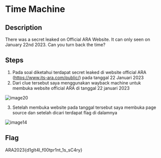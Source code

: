 # Time Machine
## Description
There was a secret leaked on Official ARA Website. It can only seen on January 22nd 2023. Can you turn back the time?
## Steps

1. Pada soal diketahui terdapat secret leaked di website official ARA (https://www.its-ara.com/public/) pada tanggal 22 Januari 2023
2. Dari clue tersebut saya menggunakan wayback machine untuk membuka website official ARA di tanggal 22 januari 2023

![image20](https://user-images.githubusercontent.com/123644468/226828271-06516a9a-e15c-46bb-ae25-9073b256b28e.png)

3. Setelah membuka website pada tanggal tersebut saya membuka page source dan setelah dicari terdapat flag di dalamnya

![image14](https://user-images.githubusercontent.com/123644468/226828699-b248b7e5-7764-4789-9f75-2bbabd47ecaf.png)

## Flag
ARA2023{d1gIt4l_f00tpr1nt_1s_sC4ry}
